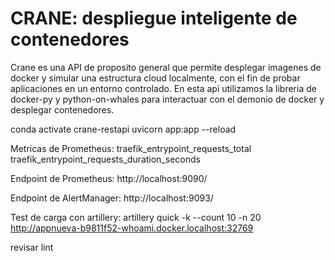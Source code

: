 # CRANE: despliegue inteligente de contenedores

Crane es una API de proposito general que permite desplegar imagenes de docker y simular una estructura cloud localmente, con el fin de probar aplicaciones en un entorno controlado.
En esta api utilizamos la libreria de docker-py y python-on-whales para interactuar con el demonio de docker y desplegar contenedores.

conda activate crane-restapi
uvicorn app:app --reload

Metricas de Prometheus:
traefik_entrypoint_requests_total
traefik_entrypoint_requests_duration_seconds

Endpoint de Prometheus:
http://localhost:9090/

Endpoint de AlertManager:
http://localhost:9093/


Test de carga con artillery:
artillery quick -k --count 10 -n 20 http://appnueva-b9811f52-whoami.docker.localhost:32769



revisar lint